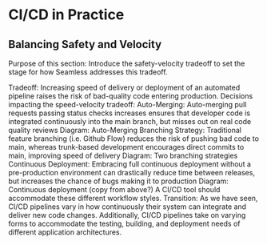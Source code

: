 # CI/CD in Practice

## Balancing Safety and Velocity

Purpose of this section: Introduce the safety-velocity tradeoff to set the stage for how Seamless addresses this tradeoff.

Tradeoff: Increasing speed of delivery or deployment of an automated pipeline raises the risk of bad-quality code entering production.
Decisions impacting the speed-velocity tradeoff:
Auto-Merging: Auto-merging pull requests passing status checks increases ensures that developer code is integrated continuously into the main branch, but misses out on real code quality reviews
Diagram: Auto-Merging
Branching Strategy: Traditional feature branching (i.e. Github Flow) reduces the risk of pushing bad code to main, whereas trunk-based development encourages direct commits to main, improving speed of delivery
Diagram: Two branching strategies
Continuous Deployment: Embracing full continuous deployment without a pre-production environment can drastically reduce time between releases, but increases the chance of bugs making it to production
Diagram: Continuous deployment (copy from above?)
A CI/CD tool should accommodate these different workflow styles.
Transition: As we have seen, CI/CD pipelines vary in how continuously their system can integrate and deliver new code changes. Additionally, CI/CD pipelines take on varying forms to accommodate the testing, building, and deployment needs of different application architectures.
